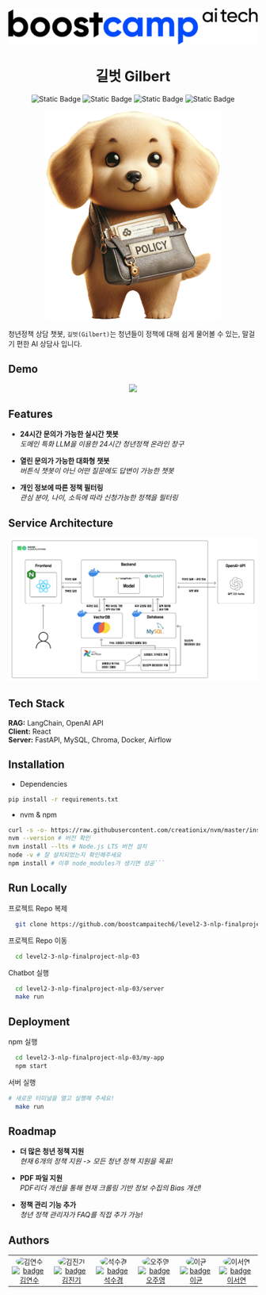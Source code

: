 <p align="center">
  <a>
    <img alt="boostcampAItech" title="boostcampAItech" src="static/boostcamp.png">
  </a>
</p>

<div align="center">
<h1> 길벗 Gilbert </h1> 

![Static Badge](https://img.shields.io/badge/NAVER_커넥트재단-green?style=flat-square&logo=naver)
![Static Badge](https://img.shields.io/badge/Boostcamp-AI%20Tech-blue?style=flat-square)
![Static Badge](https://img.shields.io/badge/LEVEL3-NLP-purple?style=flat-square)
![Static Badge](https://img.shields.io/badge/3%EC%A1%B0-%EB%8F%99%ED%96%89-blue?style=flat-square&color=%09%23AAF0D1)

</div>


<!-- END doctoc generated TOC please keep comment here to allow auto update -->


<p align="center">
    <img src = "static/gilbert.png">
</p>

청년정책 상담 챗봇, `길벗(Gilbert)`는 청년들이 정책에 대해 쉽게 물어볼 수 있는, 말걸기 편한 AI 상담사 입니다.


## Demo

<p align="center">
    <img src = "static/demo.gif">
</p>

## Features

- **24시간 문의가 가능한 실시간 챗봇**   
  <i>도메인 특화 LLM을 이용한 24시간 청년정책 온라인 창구</i>

- **열린 문의가 가능한 대화형 챗봇**  
  <i>버튼식 챗봇이 아닌 어떤 질문에도 답변이 가능한 챗봇</i>

- **개인 정보에 따른 정책 필터링**  
  <i>관심 분야, 나이, 소득에 따라 신청가능한 정책을 필터링</i>

## Service Architecture
<p align="center">
    <img src = "static/architecture.png">
</p>

## Tech Stack

**RAG:** LangChain, OpenAI API  
**Client:** React  
**Server:** FastAPI, MySQL, Chroma, Docker, Airflow

## Installation

* Dependencies 
```bash
pip install -r requirements.txt
```

* nvm & npm 
```bash
curl -s -o- https://raw.githubusercontent.com/creationix/nvm/master/install.sh | bash # nvm 설치
nvm --version # 버전 확인
nvm install --lts # Node.js LTS 버전 설치
node -v # 잘 설치되었는지 확인해주세요
npm install # 이후 node_modules가 생기면 성공```
```

## Run Locally

프로젝트 Repo 복제
```bash
  git clone https://github.com/boostcampaitech6/level2-3-nlp-finalproject-nlp-03
```


프로젝트 Repo 이동
```bash
  cd level2-3-nlp-finalproject-nlp-03
```

Chatbot 실행
```bash
  cd level2-3-nlp-finalproject-nlp-03/server 
  make run
```

## Deployment

npm 실행
```bash
  cd level2-3-nlp-finalproject-nlp-03/my-app
  npm start
```

서버 실행
```bash
# 새로운 터미널을 열고 실행해 주세요!
  make run
```


## Roadmap

- **더 많은 청년 정책 지원**  
  <i>현재 6개의 정책 지원 -> 모든 청년 정책 지원을 목표!</i>

- **PDF 파일 지원**  
  <i>PDF리더 개선을 통해 현재 크롤링 기반 정보 수집의 Bias 개선!</i>

- **정책 관리 기능 추가**  
  <i>청년 정책 관리자가 FAQ를 직접 추가 가능!</i>


## Authors

<table align='center'>
  <tr>
    <td align="center">
      <img src="https://github.com/dustnehowl.png" alt="김연수" width="100" height="100" style="border-radius: 50%;"/><br>
      <a href="https://github.com/dustnehowl">
        <img src="https://img.shields.io/badge/%EA%B9%80%EC%97%B0%EC%88%98-grey?style=for-the-badge&logo=github" alt="badge 김연수"/>
      </a>    
    </td>
    <td align="center">
      <img src="https://github.com/jingi-data.png" alt="김진기" width="100" height="100" style="border-radius: 50%;"/><br>
      <a href="https://github.com/jingi-data">
        <img src="https://img.shields.io/badge/%EA%B9%80%EC%A7%84%EA%B8%B0-grey?style=for-the-badge&logo=github" alt="badge 김진기"/>
      </a>    
    </td>
    <td align="center">
      <img src="https://github.com/SeokSukyung.png" alt="석수경" width="100" height="100" style="border-radius: 50%;"/><br>
      <a href="https://github.com/SeokSukyung">
        <img src="https://img.shields.io/badge/%EC%84%9D%EC%88%98%EA%B2%BD-grey?style=for-the-badge&logo=github" alt="badge 석수경"/>
      </a>
    </td>
    <td align="center">
      <img src="https://github.com/Secludor.png" alt="오주영" width="100" height="100" style="border-radius: 50%;"/><br>
      <a href="https://github.com/Secludor">
        <img src="https://img.shields.io/badge/%EC%98%A4%EC%A3%BC%EC%98%81-grey?style=for-the-badge&logo=github" alt="badge 오주영"/>
      </a>
    </td>
    <td align="center">
      <img src="https://github.com/gyunini.png" alt="이균" width="100" height="100" style="border-radius: 50%;"/><br>
      <a href="https://github.com/gyunini">
        <img src="https://img.shields.io/badge/%EC%9D%B4%EA%B7%A0-grey?style=for-the-badge&logo=github" alt="badge 이균"/>
      </a>
    </td>
    <td align="center">
      <img src="https://github.com/Yeonseolee.png" alt="이서연" width="100" height="100" style="border-radius: 50%;"/><br>
      <a href="https://github.com/Yeonseolee">
        <img src="https://img.shields.io/badge/%EC%9D%B4%EC%84%9C%EC%97%B0-grey?style=for-the-badge&logo=github" alt="badge 이서연"/>
      </a> 
    </td>
  </tr>
</table>
